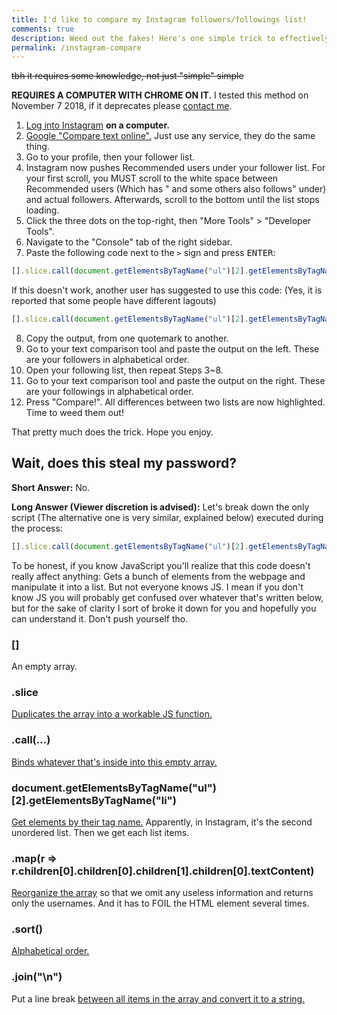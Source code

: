 ```yaml
---
title: I'd like to compare my Instagram followers/followings list!
comments: true
description: Weed out the fakes! Here's one simple trick to effectively compare your followers and followings list, so you can unfollow those traitors who never follows you back, and keep your Instagram COOL and CLEAN!
permalink: /instagram-compare
---
```


~~tbh it requires some knowledge, not just "simple" simple~~

**REQUIRES A COMPUTER WITH CHROME ON IT.** I tested this method on November 7 2018, if it deprecates please [contact me](https://instagram.com/austinhuang.me).

1. [Log into Instagram](https://instagram.com) **on a computer.**
2. [Google "Compare text online".](https://www.google.ca/search?q=compare+text+online) Just use any service, they do the same thing.
3. Go to your profile, then your follower list.
4. Instagram now pushes Recommended users under your follower list. For your first scroll, you MUST scroll to the white space between Recommended users (Which has "<username> and some others also follows" under) and actual followers. Afterwards, scroll to the bottom until the list stops loading.
5. Click the three dots on the top-right, then "More Tools" > "Developer Tools".
6. Navigate to the "Console" tab of the right sidebar.
7. Paste the following code next to the `>` sign and press <kbd>ENTER</kbd>:
  ```js
  [].slice.call(document.getElementsByTagName("ul")[2].getElementsByTagName("li")).map(r => r.children[0].children[0].children[1].children[0].textContent).sort().join("\n")
  ```
  If this doesn't work, another user has suggested to use this code: (Yes, it is reported that some people have different lagouts)
  ```js
  [].slice.call(document.getElementsByTagName("ul")[2].getElementsByTagName("li")).map(r => r.children[0].children[1].children[0].children[0].textContent).sort().join("\n")
  ```
  
8. Copy the output, from one quotemark to another.
9. Go to your text comparison tool and paste the output on the left. These are your followers in alphabetical order.
10. Open your following list, then repeat Steps 3~8.
11. Go to your text comparison tool and paste the output on the right. These are your followings in alphabetical order.
12. Press "Compare!". All differences between two lists are now highlighted. Time to weed them out!

That pretty much does the trick. Hope you enjoy.

## Wait, does this steal my password?
**Short Answer:** No.

**Long Answer (Viewer discretion is advised):** Let's break down the only script (The alternative one is very similar, explained below) executed during the process:
```js
[].slice.call(document.getElementsByTagName("ul")[2].getElementsByTagName("li")).map(r => r.children[0].children[0].children[1].children[0].textContent).sort().join("\n")
```
To be honest, if you know JavaScript you'll realize that this code doesn't really affect anything: Gets a bunch of elements from the webpage and manipulate it into a list. But not everyone knows JS. I mean if you don't know JS you will probably get confused over whatever that's written below, but for the sake of clarity I sort of broke it down for you and hopefully you can understand it. Don't push yourself tho.
### []
An empty array.
### .slice
[Duplicates the array into a workable JS function.](https://developer.mozilla.org/en-US/docs/Web/JavaScript/Reference/Global_Objects/Array/slice)
### .call(...)
[Binds whatever that's inside into this empty array.](https://developer.mozilla.org/en-US/docs/Web/JavaScript/Reference/Global_Objects/Function/call)
### document.getElementsByTagName("ul")[2].getElementsByTagName("li")
[Get elements by their tag name.](https://developer.mozilla.org/en-US/docs/Web/API/Document/getElementsByTagName) Apparently, in Instagram, it's the second unordered list. Then we get each list items.
### .map(r => r.children[0].children[0].children[1].children[0].textContent)
[Reorganize the array](https://developer.mozilla.org/en-US/docs/Web/JavaScript/Reference/Global_Objects/Array/map) so that we omit any useless information and returns only the usernames. And it has to FOIL the HTML element several times.
### .sort()
[Alphabetical order.](https://developer.mozilla.org/en-US/docs/Web/JavaScript/Reference/Global_Objects/Array/sort)
### .join("\n")
Put a line break [between all items in the array and convert it to a string.](https://developer.mozilla.org/en-US/docs/Web/JavaScript/Reference/Global_Objects/Array/join)
